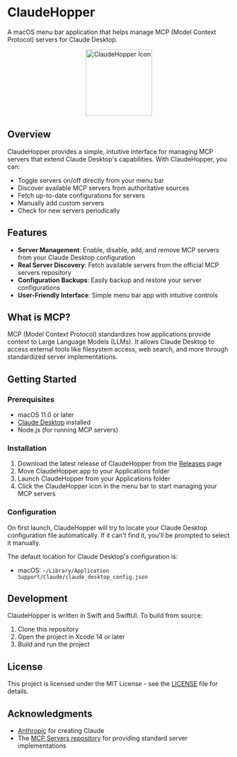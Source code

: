 # ClaudeHopper

A macOS menu bar application that helps manage MCP (Model Context Protocol) servers for Claude Desktop.

<p align="center">
  <img src="screenshots/claudehopper-icon.png" width="150" alt="ClaudeHopper Icon">
</p>

## Overview

ClaudeHopper provides a simple, intuitive interface for managing MCP servers that extend Claude Desktop's capabilities. With ClaudeHopper, you can:

- Toggle servers on/off directly from your menu bar
- Discover available MCP servers from authoritative sources
- Fetch up-to-date configurations for servers
- Manually add custom servers
- Check for new servers periodically

## Features

- **Server Management**: Enable, disable, add, and remove MCP servers from your Claude Desktop configuration
- **Real Server Discovery**: Fetch available servers from the official MCP servers repository
- **Configuration Backups**: Easily backup and restore your server configurations
- **User-Friendly Interface**: Simple menu bar app with intuitive controls

## What is MCP?

MCP (Model Context Protocol) standardizes how applications provide context to Large Language Models (LLMs). It allows Claude Desktop to access external tools like filesystem access, web search, and more through standardized server implementations.

## Getting Started

### Prerequisites

- macOS 11.0 or later
- [Claude Desktop](https://claude.ai/desktop) installed
- Node.js (for running MCP servers)

### Installation

1. Download the latest release of ClaudeHopper from the [Releases](https://github.com/Arborist-ai/ClaudeHopper/releases) page
2. Move ClaudeHopper.app to your Applications folder
3. Launch ClaudeHopper from your Applications folder
4. Click the ClaudeHopper icon in the menu bar to start managing your MCP servers

### Configuration

On first launch, ClaudeHopper will try to locate your Claude Desktop configuration file automatically. If it can't find it, you'll be prompted to select it manually.

The default location for Claude Desktop's configuration is:
- macOS: `~/Library/Application Support/Claude/claude_desktop_config.json`

## Development

ClaudeHopper is written in Swift and SwiftUI. To build from source:

1. Clone this repository
2. Open the project in Xcode 14 or later
3. Build and run the project

## License

This project is licensed under the MIT License - see the [LICENSE](LICENSE) file for details.

## Acknowledgments

- [Anthropic](https://anthropic.com) for creating Claude
- The [MCP Servers repository](https://github.com/modelcontextprotocol/servers) for providing standard server implementations
